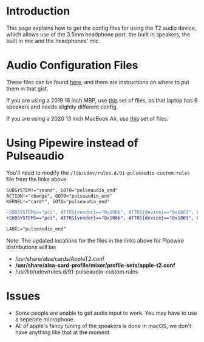 # Introduction

This page explains how to get the config files for using the T2 audio device, which allows use of the 3.5mm headphone port, the built in speakers, the built in mic and the headphones' mic.

# Audio Configuration Files

These files can be found [here](https://gist.github.com/MCMrARM/c357291e4e5c18894bea10665dcebffb), and there are instructions on where to put them in that gist.

If you are using a 2019 16 inch MBP, use [this](https://gist.github.com/kevineinarsson/8e5e92664f97508277fefef1b8015fba) set of files, as that laptop has 6 speakers and needs slightly different config.

If you are using a 2020 13 inch MacBook Air, use [this](https://gist.github.com/bigbadmonster17/8b670ae29e0b7be2b73887f3f37a057b) set of files.

# Using Pipewire instead of Pulseaudio

You'll need to modify the `/lib/udev/rules.d/91-pulseaudio-custom.rules` file from the links above.

```diff
SUBSYSTEM!="sound", GOTO="pulseaudio_end"
ACTION!="change", GOTO="pulseaudio_end"
KERNEL!="card*", GOTO="pulseaudio_end"

-SUBSYSTEMS=="pci", ATTRS{vendor}=="0x106b", ATTRS{device}=="0x1803", ENV{PULSE_PROFILE_SET}="apple-t2.conf"
+SUBSYSTEMS=="pci", ATTRS{vendor}=="0x106b", ATTRS{device}=="0x1803", ENV{PULSE_PROFILE_SET}="apple-t2.conf", ENV{ACP_PROFILE_SET}="apple-t2.conf"

LABEL="pulseaudio_end"
```

Note: The updated locations for the files in the links above for Pipewire distributions will be:


* /usr/share/alsa/cards/AppleT2.conf
* **/usr/share/alsa-card-profile/mixer/profile-sets/apple-t2.conf**
* /usr/lib/udev/rules.d/91-pulseaudio-custom.rules



# Issues

- Some people are unable to get audio input to work. You may have to use a seperate microphone.
- All of apple's fancy tuning of the speakers is done in macOS, we don't have anything like that at the moment.

